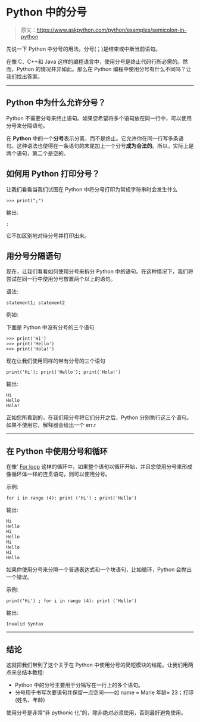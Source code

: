 # Python 中的分号

> 原文：<https://www.askpython.com/python/examples/semicolon-in-python>

先说一下 Python 中分号的用法。分号(；)是结束或中断当前语句。

在像 C、C++和 Java 这样的编程语言中，使用分号是终止代码行所必需的。然而，Python 的情况并非如此。那么在 Python 编程中使用分号有什么不同吗？让我们找出答案。

* * *

## Python 中为什么允许分号？

Python 不需要分号来终止语句。如果您希望将多个语句放在同一行中，可以使用分号来分隔语句。

在 **Python** 中的一个**分号**表示分离，而不是终止。它允许你在同一行写多条语句。这种语法也使得在一条语句的末尾加上一个分号**成为合法的**。所以，实际上是两个语句，第二个是空的。

## 如何用 Python 打印分号？

让我们看看当我们试图在 Python 中将分号打印为常规字符串时会发生什么

```
>>> print(";")

```

输出:

```
;

```

它不加区别地对待分号并打印出来。

## 用分号分隔语句

现在，让我们看看如何使用分号来拆分 Python 中的语句。在这种情况下，我们将尝试在同一行中使用分号放置两个以上的语句。

语法:

```
statement1; statement2

```

例如:

下面是 Python 中没有分号的三个语句

```
>>> print('Hi')
>>> print('Hello')
>>> print('Hola!')

```

现在让我们使用同样的带有分号的三个语句

```
print('Hi'); print('Hello'); print('Hola!')

```

输出:

```
Hi
Hello
Hola!

```

正如您所看到的，在我们用分号将它们分开之后，Python 分别执行这三个语句。如果不使用它，解释器会给出一个 err.r

* * *

## 在 Python 中使用分号和循环

在像' [For loop](https://www.askpython.com/python/python-for-loop) 这样的循环中，如果整个语句以循环开始，并且您使用分号来形成像循环体一样的连贯语句，则可以使用分号。

示例:

```
for i in range (4): print ('Hi') ; print('Hello')

```

输出:

```
Hi
Hello
Hi
Hello
Hi
Hello
Hi
Hello

```

如果你使用分号来分隔一个普通表达式和一个块语句，比如循环，Python 会抛出一个错误。

示例:

```
print('Hi') ; for i in range (4): print ('Hello')

```

输出:

```
Invalid Syntax

```

* * *

## 结论

这就把我们带到了这个关于在 Python 中使用分号的简短模块的结尾。让我们用两点来总结本教程:

*   Python 中的分号主要用于分隔写在一行上的多个语句。
*   分号用于书写次要语句并保留一点空间——如 name = Marie 年龄= 23；打印(姓名、年龄)

使用分号是非常“非 pythonic 化”的，除非绝对必须使用，否则最好避免使用。